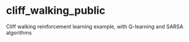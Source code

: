 # cliff_walking_public
Cliff walking reinforcement learning example, with Q-learning and SARSA algorithms
